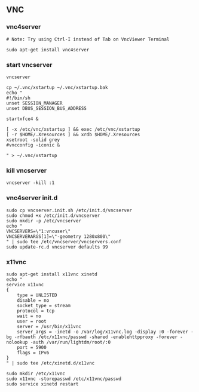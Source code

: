  VNC
-------------------------------

### vnc4server
	# Note: Try using Ctrl-I instead of Tab on VncViewer Terminal

	sudo apt-get install vnc4server

### start vncserver
	vncserver

~~~
cp ~/.vnc/xstartup ~/.vnc/xstartup.bak
echo "
#!/bin/sh
unset SESSION_MANAGER
unset DBUS_SESSION_BUS_ADDRESS

startxfce4 &

[ -x /etc/vnc/xstartup ] && exec /etc/vnc/xstartup
[ -r $HOME/.Xresources ] && xrdb $HOME/.Xresources
xsetroot -solid grey
#vncconfig -iconic &

" > ~/.vnc/xstartup
~~~

### kill vncserver
	vncserver -kill :1


### vnc4server init.d
~~~
sudo cp vncserver.init.sh /etc/init.d/vncserver
sudo chmod +x /etc/init.d/vncserver
sudo mkdir -p /etc/vncserver
echo "
VNCSERVERS=\"1:vncuser\"
VNCSERVERARGS[1]=\"-geometry 1280x800\"
" | sudo tee /etc/vncserver/vncservers.conf
sudo update-rc.d vncserver defaults 99
~~~

### x11vnc
~~~
sudo apt-get install x11vnc xinetd
echo "
service x11vnc
{
    type = UNLISTED
    disable = no
    socket_type = stream
    protocol = tcp
    wait = no
    user = root
    server = /usr/bin/x11vnc
    server_args = -inetd -o /var/log/x11vnc.log -display :0 -forever -bg -rfbauth /etc/x11vnc/passwd -shared -enablehttpproxy -forever -nolookup -auth /var/run/lightdm/root/:0
    port = 5900
    flags = IPv6
}
" | sudo tee /etc/xinetd.d/x11vnc

sudo mkdir /etc/x11vnc
sudo x11vnc -storepasswd /etc/x11vnc/passwd
sudo service xinetd restart
~~~
